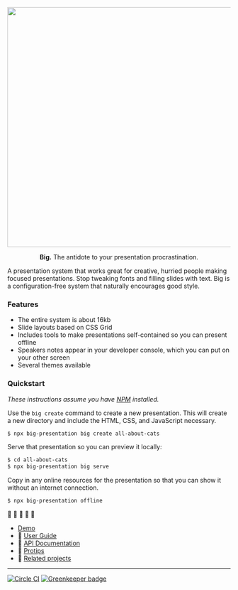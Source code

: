<p align="center">
  <img width="540" src='.github/logo.png' />
</p>

<p align="center">
  <strong>Big.</strong> The antidote to your presentation procrastination.
</p>

A presentation system that works great for creative, hurried people making focused presentations. Stop tweaking fonts and filling slides with text. Big is a configuration-free system that naturally encourages good style.

### Features

- The entire system is about 16kb
- Slide layouts based on CSS Grid
- Includes tools to make presentations self-contained so you can present offline
- Speakers notes appear in your developer console, which you can put on your other screen
- Several themes available

### Quickstart

_These instructions assume you have [NPM](https://www.npmjs.com/get-npm) installed._

Use the `big create` command to create a new presentation. This will create a new directory and include the HTML, CSS, and JavaScript necessary.

```sh
$ npx big-presentation big create all-about-cats
```

Serve that presentation so you can preview it locally:

```sh
$ cd all-about-cats
$ npx big-presentation big serve
```

Copy in any online resources for the presentation so that you can show it without an internet connection.

```sh
$ npx big-presentation offline
```

:tada: :tada: :tada: :tada: :tada:

* [Demo](http://macwright.org/big/demo.html)
* :blue_book: [User Guide](docs/user-guide.md)
* :green_book: [API Documentation](docs/api.md)
* :pencil: [Protips](docs/protips.md)
* :grapes: [Related projects](docs/see-also.md)

---

[![Circle CI](https://circleci.com/gh/tmcw/big/tree/gh-pages.svg?style=shield&circle-token=2963848e42fe67b8a66a2ad2d6dd99d05bdde6a4)](https://circleci.com/gh/tmcw/big/tree/gh-pages) [![Greenkeeper badge](https://badges.greenkeeper.io/tmcw/big.svg)](https://greenkeeper.io/)
